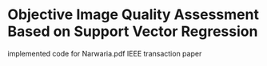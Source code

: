 # Objective Image Quality Assessment Based on Support Vector Regression
implemented code for Narwaria.pdf IEEE transaction paper
